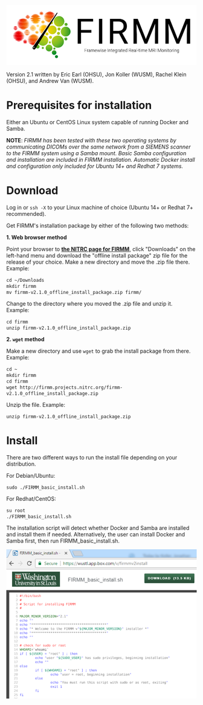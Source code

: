 ![Logo](img/FirmmLogo.png)

Version 2.1 written by Eric Earl (OHSU), Jon Koller (WUSM), Rachel Klein (OHSU), and Andrew Van (WUSM).

# Prerequisites for installation

Either an Ubuntu or CentOS Linux system capable of running Docker and Samba.

**NOTE**: *FIRMM has been tested with these two operating systems by communicating DICOMs over the same network from a SIEMENS scanner to the FIRMM system using a Samba mount.  Basic Samba configuration and installation are included in FIRMM installation.  Automatic Docker install and configuration only included for Ubuntu 14+ and Redhat 7 systems.*

# Download

Log in or `ssh -X` to your Linux machine of choice (Ubuntu 14+ or Redhat 7+ recommended).

Get FIRMM's installation package by either of the following two methods:

**1. Web browser method**

Point your browser to **[the NITRC page for FIRMM](http://www.nitrc.org/projects/firmm)**, click "Downloads" on the left-hand menu and download the "offline install package" zip file for the release of your choice.  Make a new directory and move the .zip file there. Example:

```
cd ~/Downloads
mkdir firmm
mv firmm-v2.1.0_offline_install_package.zip firmm/
```

Change to the directory where you moved the .zip file and unzip it. Example:

```
cd firmm
unzip firmm-v2.1.0_offline_install_package.zip
```

**2. `wget` method**

Make a new directory and use `wget` to grab the install package from there. Example:

```
cd ~
mkdir firmm
cd firmm
wget http://firmm.projects.nitrc.org/firmm-v2.1.0_offline_install_package.zip
```

Unzip the file. Example:

```
unzip firmm-v2.1.0_offline_install_package.zip
```

# Install

There are two different ways to run the install file depending on your distribution.

For Debian/Ubuntu:

```
sudo ./FIRMM_basic_install.sh
```

For Redhat/CentOS:

```
su root
./FIRMM_basic_install.sh
```

The installation script will detect whether Docker and Samba are installed and install them if needed. Alternatively, the user can install Docker and Samba first, then run FIRMM_basic_install.sh.

![FIRMM basic install script](img/basic_install.png)
